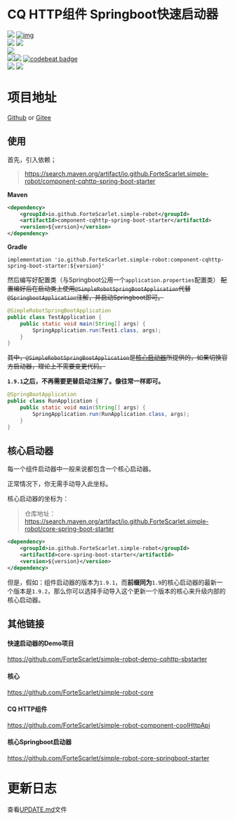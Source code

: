 # CQ HTTP组件 Springboot快速启动器

[![](https://img.shields.io/badge/simple--robot-core-green)](https://github.com/ForteScarlet/simple-robot-core) [![img](https://camo.githubusercontent.com/f8464f5d605886b8369ab6daf28d7130a72fd80e/68747470733a2f2f696d672e736869656c64732e696f2f6d6176656e2d63656e7472616c2f762f696f2e6769746875622e466f727465536361726c65742f73696d706c652d726f626f742d636f7265)](https://search.maven.org/artifact/io.github.ForteScarlet/simple-robot-core) <br>[![](https://img.shields.io/badge/simple--robot-component--cqhttp-green)](https://github.com/ForteScarlet/simple-robot-component-coolHttpApi)  [![](https://img.shields.io/maven-central/v/io.github.ForteScarlet.simple-robot-core/component-forcoolqhttpapi)](https://search.maven.org/artifact/io.github.ForteScarlet.simple-robot-core/component-forcoolqhttpapi) <br>[![](https://img.shields.io/badge/simple--robot-core--springboot--starter-green)](https://github.com/ForteScarlet/simple-robot-core-springboot-starter) <br>[![](https://img.shields.io/badge/simple--robot-component--cqhttp--springboot--starter-green)](https://github.com/ForteScarlet/simple-robot-component-cqhttp-springboot-starter)[![](https://img.shields.io/maven-central/v/io.github.ForteScarlet.simple-robot/component-cqhttp-spring-boot-starter)](https://search.maven.org/artifact/io.github.ForteScarlet.simple-robot/component-cqhttp-spring-boot-starter) [![codebeat badge](https://codebeat.co/badges/d5ba017a-b029-41d6-be94-a17702e50e1c)](https://codebeat.co/projects/github-com-fortescarlet-simple-robot-component-cqhttp-springboot-starter-master) <br>[![](https://img.shields.io/badge/%E7%9C%8B%E4%BA%91%E6%96%87%E6%A1%A3-doc-green)](https://www.kancloud.cn/forte-scarlet/simple-coolq-doc)  [![](https://img.shields.io/badge/QQ%E7%BE%A4-782930037-blue)](https://jq.qq.com/?_wv=1027&k=57ynqB1)   

# 项目地址
[Github](https://github.com/ForteScarlet/simple-robot-component-cqhttp-springboot-starter) or [Gitee](https://gitee.com/ForteScarlet/simple-robot-component-cqhttp-springboot-starter)


## 使用
首先，引入依赖；
> https://search.maven.org/artifact/io.github.ForteScarlet.simple-robot/component-cqhttp-spring-boot-starter

**Maven**
```xml
<dependency>
    <groupId>io.github.ForteScarlet.simple-robot</groupId>
    <artifactId>component-cqhttp-spring-boot-starter</artifactId>
    <version>${version}</version>
</dependency>
```
**Gradle**

```
implementation 'io.github.ForteScarlet.simple-robot:component-cqhttp-spring-boot-starter:${version}'
```

然后编写好配置类（与Springboot公用一个`application.properties`配置类）
~~配置编好后在启动类上使用`@SimpleRobotSpringBootApplication`代替`@SpringbootApplication`注解，并启动Springboot即可。~~

```java
@SimpleRobotSpringBootApplication
public class TestApplication {
    public static void main(String[] args) {
        SpringApplication.run(Test1.class, args);
    }
}
```
~~其中，`@SimpleRobotSpringBootApplication`是[核心启动器](https://github.com/ForteScarlet/simple-robot-core-springboot-starter)所提供的，如果切换官方启动器，理论上不需要变更代码。~~

**`1.9.1`之后，不再需要更替启动注解了。像往常一样即可。**

```java
@SpringBootApplication
public class RunApplication {
    public static void main(String[] args) {
        SpringApplication.run(RunApplication.class, args);
    }
}
```



## 核心启动器

每一个组件启动器中一般来说都包含一个核心启动器。

正常情况下，你无需手动导入此坐标。

核心启动器的坐标为：

> 仓库地址：https://search.maven.org/artifact/io.github.ForteScarlet.simple-robot/core-spring-boot-starter

```xml
<dependency>
    <groupId>io.github.ForteScarlet.simple-robot</groupId>
    <artifactId>core-spring-boot-starter</artifactId>
    <version>${version}</version>
</dependency>
```

但是，假如：组件启动器的版本为`1.9.1`，而**前缀同为**`1.9`的核心启动器的最新一个版本是`1.9.2`，那么你可以选择手动导入这个更新一个版本的核心来升级内部的核心启动器。



## 其他链接

#### 快速启动器的Demo项目
https://github.com/ForteScarlet/simple-robot-demo-cqhttp-sbstarter

#### 核心

https://github.com/ForteScarlet/simple-robot-core

#### CQ HTTP组件

https://github.com/ForteScarlet/simple-robot-component-coolHttpApi

#### 核心Springboot启动器

https://github.com/ForteScarlet/simple-robot-core-springboot-starter

# 更新日志
查看[UPDATE.md](./UPDATE.md)文件